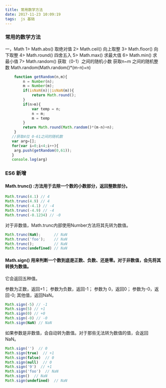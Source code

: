 ```yaml
---
title: 常用数学方法
date: 2017-11-23 10:09:19
tags:  js 基础
---
```


###  常用的数学方法
一，Math
1> Math.abs() 取绝对值
2> Math.ceil() 向上取整
3> Math.floor() 向下取整
4> Math.round() 四舍五入
5> Math.max() 求最大值
6> Math.min() 求最小值
7> Math.random() 获取（0-1）之间的随机小数
获取n~m 之间的随机整数
Math.random(Math.random()*(m-n)+n)
```javascript
    function getRandom(n,m){
        n = Number(n);
        m = Number(m);
        if(isNaN(n)||isNaN(m)){
            return Math.round();
        }
        if(n>m){
            var temp = n;
            n = m;
            m = temp
        }
        return Math.round(Math.random()*(m-n)+n);
    }
   //获取4位 0-61之间的随机数
   var arg=[];
   for(var i=0;i<4;i++){
    arg.push(getRandom(0,61));
   }
   console.log(arg)
```


### ES6 新增

#### Math.trunc() :方法用于去除一个数的小数部分，返回整数部分。
```javascript
Math.trunc(4.1) // 4
Math.trunc(4.9) // 4
Math.trunc(-4.1) // -4
Math.trunc(-4.9) // -4
Math.trunc(-0.1234) // -0
```
对于非数值，Math.trunc内部使用Number方法将其先转为数值。
```javascript
Math.trunc(NaN);      // NaN
Math.trunc('foo');    // NaN
Math.trunc();         // NaN
Math.trunc(undefined) // NaN
```
####   Math.sign() 用来判断一个数到底是正数、负数、还是零。对于非数值，会先将其转换为数值。
它会返回五种值。

参数为正数，返回+1；
参数为负数，返回-1；
参数为 0，返回0；
参数为-0，返回-0;
其他值，返回NaN。
```javascript
Math.sign(-5) // -1
Math.sign(5) // +1
Math.sign(0) // +0
Math.sign(-0) // -0
Math.sign(NaN) // NaN
```
如果参数是非数值，会自动转为数值。对于那些无法转为数值的值，会返回NaN。
```javascript
Math.sign('')  // 0
Math.sign(true)  // +1
Math.sign(false)  // 0
Math.sign(null)  // 0
Math.sign('9')  // +1
Math.sign('foo')  // NaN
Math.sign()  // NaN
Math.sign(undefined)  // NaN
```


